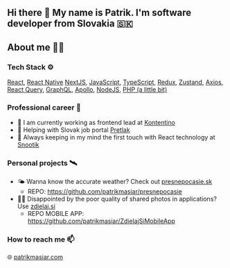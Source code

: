 ## Hi there 👋 My name is Patrik. I'm software developer from Slovakia 🇸🇰

## About me 👨‍💻

### Tech Stack ⚙️
[React](https://reactjs.org/), [React Native](https://reactnative.dev/) [NextJS](https://nextjs.org/), [JavaScript](https://www.javascript.com/), [TypeScript](https://www.typescriptlang.org/), [Redux](https://redux.js.org/), [Zustand](https://github.com/pmndrs/zustand), [Axios](https://axios-http.com/), [React Query](https://tanstack.com/query/v4/), [GraphQL](https://graphql.org/), [Apollo](https://www.apollographql.com/docs/), [NodeJS](https://nodejs.org/en/), [PHP (a little bit)](https://www.php.net/)

### Professional career 🚀
* 💙 I am currently working as frontend lead at [Kontentino](https://kontentino.com/)
* 🥫 Helping with Slovak job portal [Pretlak](https://pretlak.com/)
* 🐶 Always keeping in my mind the first touch with React technology at [Snootik](https://snootik.com/)

### Personal projects 🛰
* 🌤 Wanna know the accurate weather? Check out [presnepocasie.sk](https://presnepocasie.sk)
  * REPO: https://github.com/patrikmasiar/presnepocasie
* 🤳🏻 Disappointed by the poor quality of shared photos in applications? Use [zdielaj.si](https://zdielaj.si)
  * REPO MOBILE APP: https://github.com/patrikmasiar/ZdielajSiMobileApp

### How to reach me 📫
🌐 [patrikmasiar.com](https://patrikmasiar.com/)

<!--
**patrikmasiar/patrikmasiar** is a ✨ _special_ ✨ repository because its `README.md` (this file) appears on your GitHub profile.

- 🌱 I’m currently learning ...
- 👯 I’m looking to collaborate on ...
- 🤔 I’m looking for help with ...
- 💬 Ask me about ...
- 😄 Pronouns: ...
- ⚡ Fun fact: ...
-->
